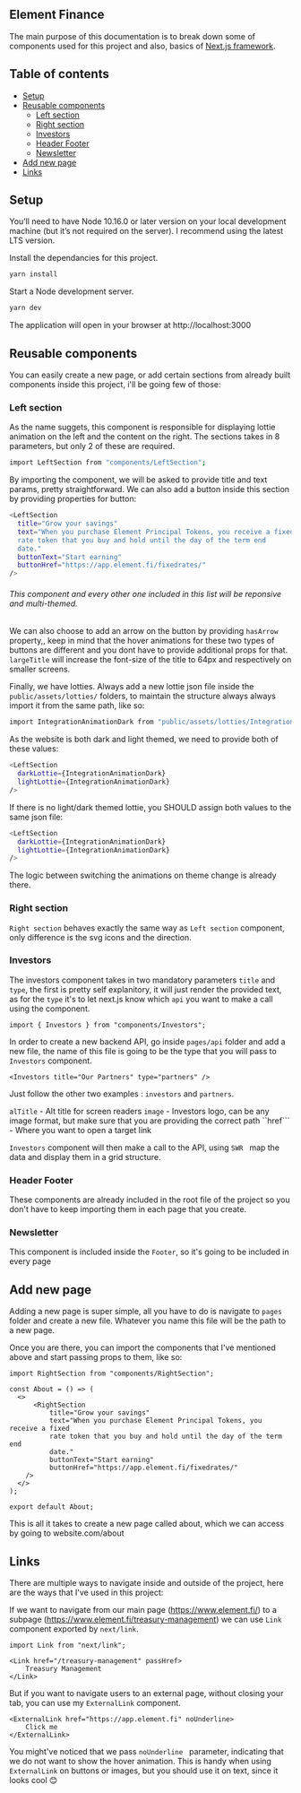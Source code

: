## Element Finance

The main purpose of this documentation is to break down some of components used for this project and also, basics of [Next.js framework](https://nextjs.org/docs/getting-started).

## Table of contents

- [Setup](#setup)
- [Reusable components](#reusable-components)
  - [Left section](#left-section)
  - [Right section](#right-section)
  - [Investors](#investors)
  - [Header Footer](#header-footer)
  - [Newsletter](#newsletter)
- [Add new page](#add-new-page)
- [Links](#Links)

## Setup

You’ll need to have Node 10.16.0 or later version on your local development machine (but it’s not required on the server). I recommend using the latest LTS version.

Install the dependancies for this project.

```sh
yarn install
```

Start a Node development server.

```sh
yarn dev
```

The application will open in your browser at http://localhost:3000

## Reusable components

You can easily create a new page, or add certain sections from already built components inside this project, i'll be going few of those:

### Left section

As the name suggets, this component is responsible for displaying lottie animation on the left and the content on the right. The sections takes in 8 parameters, but only 2 of these are required.

```sh
import LeftSection from "components/LeftSection";
```

By importing the component, we will be asked to provide title and text params, pretty straightforward. We can also add a button inside this section by providing properties for button:

```sh
<LeftSection
  title="Grow your savings"
  text="When you purchase Element Principal Tokens, you receive a fixed
  rate token that you buy and hold until the day of the term end
  date."
  buttonText="Start earning"
  buttonHref="https://app.element.fi/fixedrates/"
/>
```

###### This component and every other one included in this list will be reponsive and multi-themed.

We can also choose to add an arrow on the button by providing `hasArrow` property,, keep in mind that the hover animations for these two types of buttons are different and you dont have to provide additional props for that. `largeTitle` will increase the font-size of the title to 64px and respectively on smaller screens.

Finally, we have lotties. Always add a new lottie json file inside the ` public/assets/lotties/` folders, to maintain the structure always always import it from the same path, like so:

```sh
import IntegrationAnimationDark from "public/assets/lotties/IntegrationAnimationDark.json";
```

As the website is both dark and light themed, we need to provide both of these values:

```sh
<LeftSection
  darkLottie={IntegrationAnimationDark}
  lightLottie={IntegrationAnimationDark}
/>
```

If there is no light/dark themed lottie, you SHOULD assign both values to the same json file:

```sh
<LeftSection
  darkLottie={IntegrationAnimationDark}
  lightLottie={IntegrationAnimationDark}
/>
```

The logic between switching the animations on theme change is already there.

### Right section

`Right section` behaves exactly the same way as `Left section` component, only difference is the svg icons and the direction.

### Investors

The investors component takes in two mandatory parameters `title` and `type`, the first is pretty self explanitory, it will just render the provided text, as for the `type` it's to let next.js know which `api` you want to make a call using the component.

```
import { Investors } from "components/Investors";
```

In order to create a new backend API, go inside `pages/api` folder and add a new file, the name of this file is going to be the type that you will pass to `Investors` component.

```
<Investors title="Our Partners" type="partners" />
```

Just follow the other two examples : `investors` and `partners`.

`alTitle` - Alt title for screen readers
`image` - Investors logo, can be any image format, but make sure that you are providing the correct path
``href``` - Where you want to open a target link

`Investors` component will then make a call to the API, using `SWR ` map the data and display them in a grid structure.

### Header Footer

These components are already included in the root file of the project so you don't have to keep importing them in each page that you create.

### Newsletter

This component is included inside the `Footer`, so it's going to be included in every page

## Add new page

Adding a new page is super simple, all you have to do is navigate to `pages` folder and create a new file. Whatever you name this file will be the path to a new page.

Once you are there, you can import the components that I've mentioned above and start passing props to them, like so:

```
import RightSection from "components/RightSection";

const About = () => (
  <>
      <RightSection
          title="Grow your savings"
          text="When you purchase Element Principal Tokens, you receive a fixed
          rate token that you buy and hold until the day of the term end
          date."
          buttonText="Start earning"
          buttonHref="https://app.element.fi/fixedrates/"
    />
  </>
);

export default About;
```

This is all it takes to create a new page called about, which we can access by going to website.com/about

## Links

There are multiple ways to navigate inside and outside of the project, here are the ways that I've used in this project:

If we want to navigate from our main page (https://www.element.fi/) to a subpage (https://www.element.fi/treasury-management) we can use `Link` component exported by `next/link`.

```
import Link from "next/link";

<Link href="/treasury-management" passHref>
    Treasury Management
</Link>
```

But if you want to navigate users to an external page, without closing your tab, you can use my `ExternalLink` component.

```
<ExternalLink href="https://app.element.fi" noUnderline>
    Click me
</ExternalLink>
```

You might've noticed that we pass `noUnderline ` parameter, indicating that we do not want to show the hover animation. This is handy when using `ExternalLink` on buttons or images, but you should use it on text, since it looks cool 😊
